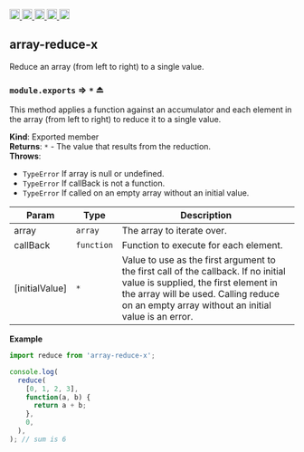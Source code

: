 <a href="https://travis-ci.org/Xotic750/array-reduce-x"
  title="Travis status">
<img
  src="https://travis-ci.org/Xotic750/array-reduce-x.svg?branch=master"
  alt="Travis status" height="18">
</a>
<a href="https://david-dm.org/Xotic750/array-reduce-x"
  title="Dependency status">
<img src="https://david-dm.org/Xotic750/array-reduce-x/status.svg"
  alt="Dependency status" height="18"/>
</a>
<a
  href="https://david-dm.org/Xotic750/array-reduce-x?type=dev"
  title="devDependency status">
<img src="https://david-dm.org/Xotic750/array-reduce-x/dev-status.svg"
  alt="devDependency status" height="18"/>
</a>
<a href="https://badge.fury.io/js/array-reduce-x"
  title="npm version">
<img src="https://badge.fury.io/js/array-reduce-x.svg"
  alt="npm version" height="18">
</a>
<a href="https://www.jsdelivr.com/package/npm/array-reduce-x"
  title="jsDelivr hits">
<img src="https://data.jsdelivr.com/v1/package/npm/array-reduce-x/badge?style=rounded"
  alt="jsDelivr hits" height="18">
</a>

<a name="module_array-reduce-x"></a>

## array-reduce-x

Reduce an array (from left to right) to a single value.

<a name="exp_module_array-reduce-x--module.exports"></a>

### `module.exports` ⇒ <code>\*</code> ⏏

This method applies a function against an accumulator and each element in the
array (from left to right) to reduce it to a single value.

**Kind**: Exported member  
**Returns**: <code>\*</code> - The value that results from the reduction.  
**Throws**:

- <code>TypeError</code> If array is null or undefined.
- <code>TypeError</code> If callBack is not a function.
- <code>TypeError</code> If called on an empty array without an initial value.

| Param          | Type                  | Description                                                                                                                                                                                                                |
| -------------- | --------------------- | -------------------------------------------------------------------------------------------------------------------------------------------------------------------------------------------------------------------------- |
| array          | <code>array</code>    | The array to iterate over.                                                                                                                                                                                                 |
| callBack       | <code>function</code> | Function to execute for each element.                                                                                                                                                                                      |
| [initialValue] | <code>\*</code>       | Value to use as the first argument to the first call of the callback. If no initial value is supplied, the first element in the array will be used. Calling reduce on an empty array without an initial value is an error. |

**Example**

```js
import reduce from 'array-reduce-x';

console.log(
  reduce(
    [0, 1, 2, 3],
    function(a, b) {
      return a + b;
    },
    0,
  ),
); // sum is 6
```
